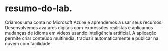 # resumo-do-lab.
Criamos uma conta no Microsoft Azure e aprendemos a usar seus recursos. Desenvolvemos avatares digitais com expressões realistas e aplicamos mudanças de idioma em vídeos usando inteligência artificial. A aplicação permite criar conteúdo multimídia, traduzir automaticamente e publicar na nuvem com facilidade.
